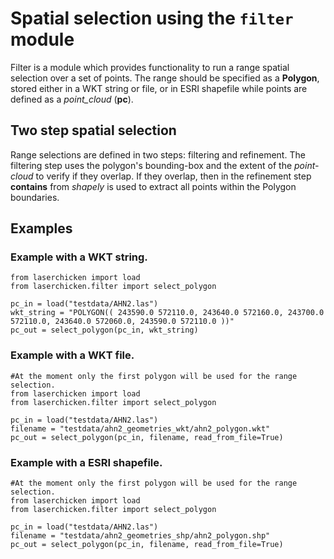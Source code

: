 # Spatial selection using the `filter` module

Filter is a module which provides functionality to run a range spatial selection over a set of points. The range should be specified as a **Polygon**, stored either in a WKT string or file, or in ESRI shapefile while points are defined as a *point_cloud* (**pc**).

## Two step spatial selection

Range selections are defined in two steps: filtering and refinement. The filtering step uses the polygon's bounding-box and the extent of the *point-cloud* to verify if they overlap. If they overlap, then in the refinement step **contains** from *shapely* is used to extract all points within the Polygon boundaries. 

## Examples

### Example with a WKT string.
```
from laserchicken import load
from laserchicken.filter import select_polygon

pc_in = load("testdata/AHN2.las")
wkt_string = "POLYGON(( 243590.0 572110.0, 243640.0 572160.0, 243700.0 572110.0, 243640.0 572060.0, 243590.0 572110.0 ))"
pc_out = select_polygon(pc_in, wkt_string)
```

### Example with a WKT file.
```
#At the moment only the first polygon will be used for the range selection.
from laserchicken import load
from laserchicken.filter import select_polygon

pc_in = load("testdata/AHN2.las")
filename = "testdata/ahn2_geometries_wkt/ahn2_polygon.wkt"
pc_out = select_polygon(pc_in, filename, read_from_file=True)
```

### Example with a ESRI shapefile.
```
#At the moment only the first polygon will be used for the range selection.
from laserchicken import load
from laserchicken.filter import select_polygon

pc_in = load("testdata/AHN2.las")
filename = "testdata/ahn2_geometries_shp/ahn2_polygon.shp"
pc_out = select_polygon(pc_in, filename, read_from_file=True)
```
